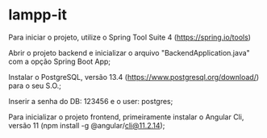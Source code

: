 # lampp-it

Para iniciar o projeto, utilize o Spring Tool Suite 4 (https://spring.io/tools)

Abrir o projeto backend e inicializar o arquivo "BackendApplication.java" com a opção Spring Boot App;

Instalar o PostgreSQL, versão 13.4 (https://www.postgresql.org/download/) para o seu S.O.;

Inserir a senha do DB: 123456 e o user: postgres;

Para inicializar o projeto frontend, primeiramente instalar o Angular Cli, versão 11 (npm install -g @angular/cli@11.2.14);

